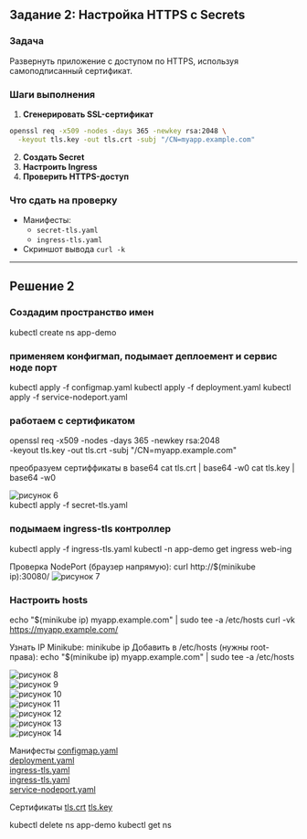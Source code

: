 ## **Задание 2: Настройка HTTPS с Secrets**  
### **Задача**  
Развернуть приложение с доступом по HTTPS, используя самоподписанный сертификат.

### **Шаги выполнения**  
1. **Сгенерировать SSL-сертификат**
```bash
openssl req -x509 -nodes -days 365 -newkey rsa:2048 \
  -keyout tls.key -out tls.crt -subj "/CN=myapp.example.com"
```
2. **Создать Secret**
3. **Настроить Ingress**
4. **Проверить HTTPS-доступ**

### **Что сдать на проверку**  
- Манифесты:
  - `secret-tls.yaml`
  - `ingress-tls.yaml`
- Скриншот вывода `curl -k`

---

## Решение 2

### Создадим пространство имен
kubectl create ns app-demo

### применяем конфигмап, подымает деплоемент и сервис ноде порт
kubectl apply -f configmap.yaml
kubectl apply -f deployment.yaml
kubectl apply -f service-nodeport.yaml




### работаем с сертификатом 
openssl req -x509 -nodes -days 365 -newkey rsa:2048 \
  -keyout tls.key -out tls.crt -subj "/CN=myapp.example.com"

преобразуем сертиффикаты в base64
cat tls.crt | base64 -w0
cat tls.key | base64 -w0

![рисунок 6](https://github.com/ysatii/kuber-homeworks2.3/blob/main/img/img_6.jpg)  
kubectl apply -f secret-tls.yaml  

### подымаем ingress-tls контроллер
kubectl apply -f ingress-tls.yaml
kubectl -n app-demo get ingress web-ing

 Проверка
NodePort (браузер напрямую):
curl http://$(minikube ip):30080/
![рисунок 7](https://github.com/ysatii/kuber-homeworks2.3/blob/main/img/img_7.jpg)  


 
### Настроить hosts
echo "$(minikube ip) myapp.example.com" | sudo tee -a /etc/hosts
curl -vk https://myapp.example.com/

Узнать IP Minikube:
minikube ip
Добавить в /etc/hosts (нужны root-права):
echo "$(minikube ip) myapp.example.com" | sudo tee -a /etc/hosts

![рисунок 8](https://github.com/ysatii/kuber-homeworks2.3/blob/main/img/img_8.jpg)  
![рисунок 9](https://github.com/ysatii/kuber-homeworks2.3/blob/main/img/img_9.jpg)  
![рисунок 10](https://github.com/ysatii/kuber-homeworks2.3/blob/main/img/img_10.jpg)  
![рисунок 11](https://github.com/ysatii/kuber-homeworks2.3/blob/main/img/img_11.jpg)  
![рисунок 12](https://github.com/ysatii/kuber-homeworks2.3/blob/main/img/img_12.jpg)  
![рисунок 13](https://github.com/ysatii/kuber-homeworks2.3/blob/main/img/img_13.jpg)  
![рисунок 14](https://github.com/ysatii/kuber-homeworks2.3/blob/main/img/img_14.jpg)  


Манифесты 
[configmap.yaml](https://github.com/ysatii/kuber-homeworks2.3/blob/main/task2/configmap.yaml)  
[deployment.yaml](https://github.com/ysatii/kuber-homeworks2.3/blob/main/task2/deployment.yaml)  
[ingress-tls.yaml](https://github.com/ysatii/kuber-homeworks2.3/blob/main/task2/ingress-tls.yaml)  
[ingress-tls.yaml](https://github.com/ysatii/kuber-homeworks2.3/blob/main/task2/ingress-tls.yaml)  
[service-nodeport.yaml](https://github.com/ysatii/kuber-homeworks2.3/blob/main/task2/service-nodeport.yaml) 
 
Сертификаты
[tls.crt](https://github.com/ysatii/kuber-homeworks2.3/blob/main/task2/tls.crt) 
[tls.key](https://github.com/ysatii/kuber-homeworks2.3/blob/main/task2/tls.key) 


kubectl delete ns app-demo
kubectl get ns
